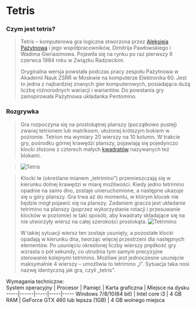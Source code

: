 # Tetris

### Czym jest tetris?

>Tetris – komputerowa gra logiczna stworzona przez [Aleksieja Pażytnowa](https://pl.wikipedia.org/wiki/Aleksiej_Pa%C5%BCytnow) i jego współpracowników, Dimitrija Pawłowskiego i Wadima Gieriasimowa. Pojawiła się na rynku po raz pierwszy 6 czerwca 1984 roku w Związku Radzieckim.
>
>Oryginalna wersja powstała podczas pracy zespołu Pażytnowa w Akademii Nauk ZSRR w Moskwie na komputerze Elektronika 60. Jest to jedna z najbardziej znanych gier komputerowych, posiadająca dużą liczbę różnorodnych wariacji i wariantów. Do powstania gry zainspirowała Pażytnowa układanka Pentomino.


### Rozgrywka

>Gra rozpoczyna się na prostokątnej planszy (początkowo pustej) zwanej tetrionem lub matriksem, ułożonej krótszym bokiem w poziomie. Tetrion ma wymiary 20 wierszy na 10 kolumn. W trakcie gry, pośrodku górnej krawędzi planszy, pojawiają się pojedynczo klocki złożone z czterech małych [kwadratów](https://pl.wikipedia.org/wiki/Kwadrat) nazywanych też blokami.  

>![Tetris](https://upload.wikimedia.org/wikipedia/commons/thumb/7/7c/Emacs_Tetris_vector_based_detail.svg/250px-Emacs_Tetris_vector_based_detail.svg.png)

>
>Klocki te (określane mianem „tetrimino”) przemieszczają się w kierunku dolnej krawędzi w miarę możliwości. Kiedy jedno tetrimino opadnie na samo dno, zostaje unieruchomione, a następne ukazuje się u góry planszy. Gra trwa aż do momentu, w którym klocek nie będzie mógł pojawić się na planszy. Zadaniem gracza jest układanie tetrimino na planszy (poprzez wykorzystanie rotacji i przesuwanie klocków w poziomie) w taki sposób, aby kwadraty składające się na nie utworzyły wiersz na całej szerokości prostokąta.
>![Tetrimino](https://upload.wikimedia.org/wikipedia/commons/9/9a/Tetrominoes_letter_oriented.png)
>
>W takiej sytuacji wiersz ten zostaje usunięty, a pozostałe klocki opadają w kierunku dna, tworząc więcej przestrzeni dla następnych elementów. Po usunięciu określonej liczby wierszy prędkość gry wzrasta o pół sekundy, co utrudnia tym samym precyzyjne sterowanie kolejnymi tetrimino. Możliwe jest jednoczesne usunięcie maksymalnie 4 wierszy – umożliwia to tetrimino „I”. Sytuacja taka nosi nazwę identyczną jak gra, czyli „tetris”.  


Wymagania techniczne:  
System operacyjny | Procesor | Pamięć | Karta graficzna | Miejsce na dysku
 -----|------|-----|-----|-----
 Windows 7/8/10(64 bit) | Intel core i3 | 4 GB RAM | GeForce GTX 460 lub lepsza (1GB) | 4 GB wolnego miejsca

